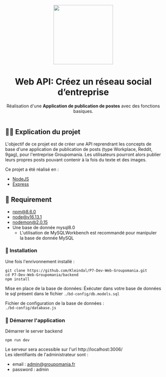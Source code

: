 <p align="center">
  <a href="#">
    <img src="https://user.oc-static.com/upload/2022/05/25/1653474647318_icon-left-font.png" width="auto" height="192px"/>
  </a>
</p>

<h1 align="center">
  Web API: Créez un réseau social d’entreprise
</h1>

<p align="center">
  Réalisation d'une <strong>Application de publication de postes</strong> avec des fonctions basiques.
  <br />
  <br />
</p>

## 👩‍💻 Explication du projet

L'objectif de ce projet est de créer une API reprendrant les concepts de base d'une application de publication de posts (type Workplace, Reddit, 9gag), pour l'entreprise Groupomania. Les utilisateurs pourront alors publier leurs propres posts pouvant contenir à la fois du texte et des images.

Ce projet a été réalisé en :
   - [NodeJS](https://nodejs.org/en/about/releases/)
   - [Express](https://expressjs.com/fr/starter/installing.html)


## 🚀 Requirement
- npm@8.6.0
- node@v16.13.1
- nodemon@2.0.15
- Une base de donnée mysql8.0
    - L'utilisation de MySQLWorkbench est recommandé pour manipuler la base de donnée MySQL

### 🐳 Installation
Une fois l'enrivonnement installé :
```
git clone https://github.com/Kleindal/P7-Dev-Web-Groupomania.git
cd P7-Dev-Web-Groupomania/backend
npm install
```

Mise en place de la base de données:
Éxécuter dans votre base de données le sql présent dans le fichier `./bd-config/db.models.sql`

Fichier de configuration de la base de données :  
`./bd-config/database.js`

### 🚀 Démarrer l'application
Démarrer le server backend
```ssh
npm run dev
```
Le serveur sera accessible sur l'url http://localhost:3006/  
Les identifiants de l'administrateur sont :
- email : admin@groupomania.fr
- password : admin


